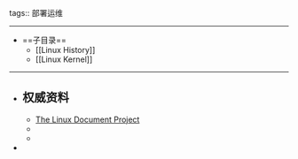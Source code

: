 tags:: 部署运维

- ---
- ==子目录==
	- [[Linux History]]
	- [[Linux Kernel]]
- ---
- ## 权威资料
	- [The Linux Document Project](https://tldp.org/)
	-
	-
-